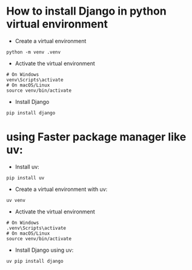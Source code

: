 # How to install Django in python virtual environment
- Create a virtual environment
```bash:
python -m venv .venv
```
- Activate the virtual environment
```bash:
# On Windows
venv\Scripts\activate
# On macOS/Linux
source venv/bin/activate
```
- Install Django
```bash:
pip install django
```
# using Faster package manager like uv:
- Install uv:
```bash:
pip install uv
```
- Create a virtual environment with uv:
```bash:
uv venv
```
- Activate the virtual environment
```bash:
# On Windows
.venv\Scripts\activate
# On macOS/Linux
source venv/bin/activate
```
- Install Django using uv:
```bash:
uv pip install django
```

